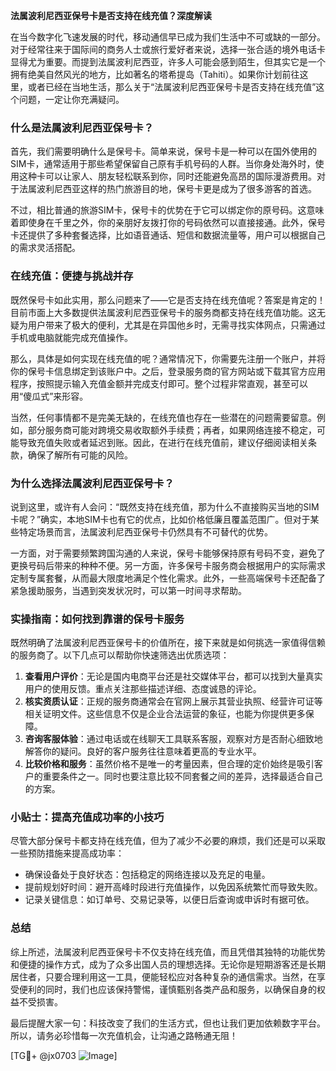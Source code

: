 **法属波利尼西亚保号卡是否支持在线充值？深度解读**

在当今数字化飞速发展的时代，移动通信早已成为我们生活中不可或缺的一部分。对于经常往来于国际间的商务人士或旅行爱好者来说，选择一张合适的境外电话卡显得尤为重要。而提到法属波利尼西亚，许多人可能会感到陌生，但其实它是一个拥有绝美自然风光的地方，比如著名的塔希提岛（Tahiti）。如果你计划前往这里，或者已经在当地生活，那么关于“法属波利尼西亚保号卡是否支持在线充值”这个问题，一定让你充满疑问。

### 什么是法属波利尼西亚保号卡？

首先，我们需要明确什么是保号卡。简单来说，保号卡是一种可以在国外使用的SIM卡，通常适用于那些希望保留自己原有手机号码的人群。当你身处海外时，使用这种卡可以让家人、朋友轻松联系到你，同时还能避免高昂的国际漫游费用。对于法属波利尼西亚这样的热门旅游目的地，保号卡更是成为了很多游客的首选。

不过，相比普通的旅游SIM卡，保号卡的优势在于它可以绑定你的原号码。这意味着即使身在千里之外，你的亲朋好友拨打你的号码依然可以直接接通。此外，保号卡还提供了多种套餐选择，比如语音通话、短信和数据流量等，用户可以根据自己的需求灵活搭配。

### 在线充值：便捷与挑战并存

既然保号卡如此实用，那么问题来了——它是否支持在线充值呢？答案是肯定的！目前市面上大多数提供法属波利尼西亚保号卡的服务商都支持在线充值功能。这无疑为用户带来了极大的便利，尤其是在异国他乡时，无需寻找实体网点，只需通过手机或电脑就能完成充值操作。

那么，具体是如何实现在线充值的呢？通常情况下，你需要先注册一个账户，并将你的保号卡信息绑定到该账户中。之后，登录服务商的官方网站或下载其官方应用程序，按照提示输入充值金额并完成支付即可。整个过程非常直观，甚至可以用“傻瓜式”来形容。

当然，任何事情都不是完美无缺的，在线充值也存在一些潜在的问题需要留意。例如，部分服务商可能对跨境交易收取额外手续费；再者，如果网络连接不稳定，可能导致充值失败或者延迟到账。因此，在进行在线充值前，建议仔细阅读相关条款，确保了解所有可能的风险。

### 为什么选择法属波利尼西亚保号卡？

说到这里，或许有人会问：“既然支持在线充值，那为什么不直接购买当地的SIM卡呢？”确实，本地SIM卡也有它的优点，比如价格低廉且覆盖范围广。但对于某些特定场景而言，法属波利尼西亚保号卡仍然具有不可替代的优势。

一方面，对于需要频繁跨国沟通的人来说，保号卡能够保持原有号码不变，避免了更换号码后带来的种种不便。另一方面，许多保号卡服务商会根据用户的实际需求定制专属套餐，从而最大限度地满足个性化需求。此外，一些高端保号卡还配备了紧急援助服务，当遇到突发状况时，可以第一时间寻求帮助。

### 实操指南：如何找到靠谱的保号卡服务

既然明确了法属波利尼西亚保号卡的价值所在，接下来就是如何挑选一家值得信赖的服务商了。以下几点可以帮助你快速筛选出优质选项：

1. **查看用户评价**：无论是国内电商平台还是社交媒体平台，都可以找到大量真实用户的使用反馈。重点关注那些描述详细、态度诚恳的评论。
2. **核实资质认证**：正规的服务商通常会在官网上展示其营业执照、经营许可证等相关证明文件。这些信息不仅是企业合法运营的象征，也能为你提供更多保障。
3. **咨询客服体验**：通过电话或在线聊天工具联系客服，观察对方是否耐心细致地解答你的疑问。良好的客户服务往往意味着更高的专业水平。
4. **比较价格和服务**：虽然价格不是唯一的考量因素，但合理的定价始终是吸引客户的重要条件之一。同时也要注意比较不同套餐之间的差异，选择最适合自己的方案。

### 小贴士：提高充值成功率的小技巧

尽管大部分保号卡都支持在线充值，但为了减少不必要的麻烦，我们还是可以采取一些预防措施来提高成功率：

- 确保设备处于良好状态：包括稳定的网络连接以及充足的电量。
- 提前规划好时间：避开高峰时段进行充值操作，以免因系统繁忙而导致失败。
- 记录关键信息：如订单号、交易记录等，以便日后查询或申诉时有据可依。

### 总结

综上所述，法属波利尼西亚保号卡不仅支持在线充值，而且凭借其独特的功能优势和便捷的操作方式，成为了众多出国人员的理想选择。无论你是短期游客还是长期居住者，只要合理利用这一工具，便能轻松应对各种复杂的通信需求。当然，在享受便利的同时，我们也应该保持警惕，谨慎甄别各类产品和服务，以确保自身的权益不受损害。

最后提醒大家一句：科技改变了我们的生活方式，但也让我们更加依赖数字平台。所以，请务必珍惜每一次充值机会，让沟通之路畅通无阻！

[TG💪+ @jx0703 ![Image](https://github.com/user-attachments/assets/dbca1d08-cadb-493c-b0ec-ad6f7a83f270)]